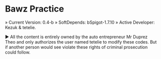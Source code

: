 # Bawz Practice

 » Current Version: 0.4-b
 » SoftDepends: bSpigot-1.7.10
 » Active Developer: Kezuk & tetelie.
 
► All the content is entirely owned by the auto entrepreneur Mr Duprez Theo and only authorizes the user named tetelie to modify these codes.
But if another person would see violate these rights of criminal prosecution could follow.
